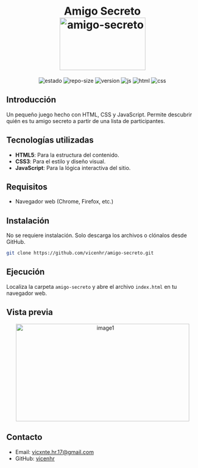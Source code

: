 <div align="center">
  <h1 align="center">
    Amigo Secreto
    <br />
    <img width="225" height="138" alt="amigo-secreto" src="https://github.com/user-attachments/assets/c9cff5fa-860d-471a-8197-1165a2d5d29a" /> 
  </h1>
</div>

<p align="center">
  <img src="https://img.shields.io/badge/estado-%20finalizado-green" alt="estado" />
  <img src="https://img.shields.io/github/repo-size/vicenhr/amigo-secreto" alt="repo-size" />
  <img src="https://img.shields.io/badge/versión-1.0.0-A627F5" alt="version" />
  <img src="https://img.shields.io/badge/JavaScript-F7DF1E?logo=javascript&logoColor=black" alt="js" />
  <img src="https://img.shields.io/badge/HTML5-E34F26?logo=html5&logoColor=white" alt="html" />
  <img src="https://img.shields.io/badge/CSS3-1572B6?logo=css3&logoColor=white" alt="css" />
</p>

## Introducción

Un pequeño juego hecho con HTML, CSS y JavaScript. Permite descubrir quién es tu amigo secreto a partir de una lista de participantes.

## Tecnologías utilizadas

* **HTML5**: Para la estructura del contenido.
* **CSS3**: Para el estilo y diseño visual.
* **JavaScript**: Para la lógica interactiva del sitio.

## Requisitos

- Navegador web (Chrome, Firefox, etc.)

## Instalación

No se requiere instalación. Solo descarga los archivos o clónalos desde GitHub.

```bash
git clone https://github.com/vicenhr/amigo-secreto.git
```

## Ejecución

Localiza la carpeta `amigo-secreto` y abre el archivo `index.html` en tu navegador web.

## Vista previa

<div align="center">
  <img style="align=center" width="455" height="256" alt="image1" src="https://github.com/user-attachments/assets/804291b7-09d7-41d1-8b15-befd59cb1dc3" />
</div>

## Contacto

- Email: vicxnte.hr.17@gmail.com
- GitHub: [vicenhr](https://github.com/vicenhr)
